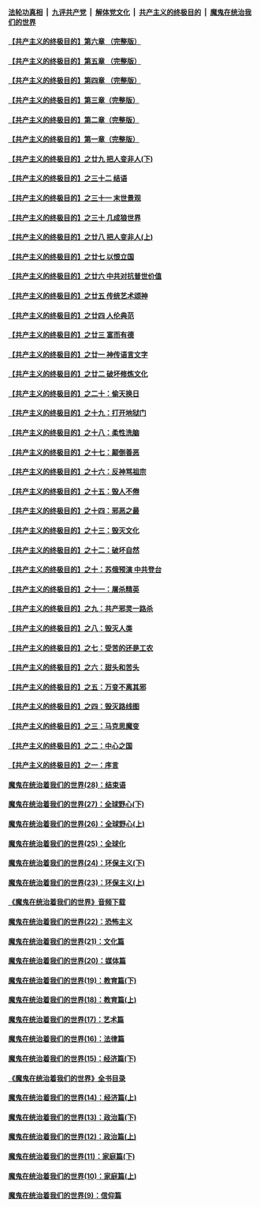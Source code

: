####  [法轮功真相](../../../../basic/blob/master/README.md?t=07050531) &nbsp;|&nbsp; [九评共产党](../../../../9ping.md/blob/master/README.md?t=07050531) &nbsp;|&nbsp; [解体党文化](../../../../jtdwh.md/blob/master/README.md?t=07050531)  &nbsp;|&nbsp; [共产主义的终极目的](../../../../gczydzjmd.md/blob/master/README.md?t=07050531) &nbsp;|&nbsp; [魔鬼在统治我们的世界](../../../../mgztzwmdsj.md/blob/master/README.md?t=07050531) 

#### [【共产主义的终极目的】第六章 （完整版）](../pages/nsc422/n11428913.md?t=07050531) 

#### [【共产主义的终极目的】第五章 （完整版）](../pages/nsc422/n11428912.md?t=07050531) 

#### [【共产主义的终极目的】第四章 （完整版）](../pages/nsc422/n11428907.md?t=07050531) 

#### [【共产主义的终极目的】第三章（完整版）](../pages/nsc422/n11428848.md?t=07050531) 

#### [【共产主义的终极目的】第二章（完整版）](../pages/nsc422/n11428831.md?t=07050531) 

#### [【共产主义的终极目的】第一章（完整版）](../pages/nsc422/n11417651.md?t=07050531) 

#### [【共产主义的终极目的】之廿九 把人变非人(下)](../pages/nsc422/n11344140.md?t=07050531) 

#### [【共产主义的终极目的】之三十二 结语](../pages/nsc422/n11360535.md?t=07050531) 

#### [【共产主义的终极目的】之三十一 末世景观](../pages/nsc422/n11351129.md?t=07050531) 

#### [【共产主义的终极目的】之三十 几成狼世界](../pages/nsc422/n11348280.md?t=07050531) 

#### [【共产主义的终极目的】之廿八 把人变非人(上)](../pages/nsc422/n11340492.md?t=07050531) 

#### [【共产主义的终极目的】之廿七 以恨立国](../pages/nsc422/n11336944.md?t=07050531) 

#### [【共产主义的终极目的】之廿六 中共对抗普世价值](../pages/nsc422/n11324785.md?t=07050531) 

#### [【共产主义的终极目的】之廿五 传统艺术颂神](../pages/nsc422/n11296396.md?t=07050531) 

#### [【共产主义的终极目的】之廿四 人伦典范](../pages/nsc422/n11296397.md?t=07050531) 

#### [【共产主义的终极目的】之廿三 富而有德](../pages/nsc422/n11283598.md?t=07050531) 

#### [【共产主义的终极目的】之廿一 神传语言文字](../pages/nsc422/n11263265.md?t=07050531) 

#### [【共产主义的终极目的】之廿二 破坏修炼文化](../pages/nsc422/n11245728.md?t=07050531) 

#### [【共产主义的终极目的】之二十：偷天换日](../pages/nsc422/n11238846.md?t=07050531) 

#### [【共产主义的终极目的】之十九：打开地狱门](../pages/nsc422/n11206376.md?t=07050531) 

#### [【共产主义的终极目的】之十八：柔性洗脑](../pages/nsc422/n11199994.md?t=07050531) 

#### [【共产主义的终极目的】之十七：颠倒善恶](../pages/nsc422/n11179782.md?t=07050531) 

#### [【共产主义的终极目的】之十六：反神骂祖宗](../pages/nsc422/n11166798.md?t=07050531) 

#### [【共产主义的终极目的】之十五：毁人不倦](../pages/nsc422/n11166792.md?t=07050531) 

#### [【共产主义的终极目的】之十四：邪恶之最](../pages/nsc422/n11150249.md?t=07050531) 

#### [【共产主义的终极目的】之十三：毁灭文化](../pages/nsc422/n11135227.md?t=07050531) 

#### [【共产主义的终极目的】之十二：破坏自然](../pages/nsc422/n11135214.md?t=07050531) 

#### [【共产主义的终极目的】之十：苏俄预演 中共登台](../pages/nsc422/n11118424.md?t=07050531) 

#### [【共产主义的终极目的】之十一：屠杀精英](../pages/nsc422/n11118442.md?t=07050531) 

#### [【共产主义的终极目的】之九：共产邪灵一路杀](../pages/nsc422/n11114139.md?t=07050531) 

#### [【共产主义的终极目的】之八：毁灭人类](../pages/nsc422/n11108503.md?t=07050531) 

#### [【共产主义的终极目的】之七：受苦的还是工农](../pages/nsc422/n11101809.md?t=07050531) 

#### [【共产主义的终极目的】之六：甜头和苦头](../pages/nsc422/n11096971.md?t=07050531) 

#### [【共产主义的终极目的】之五：万变不离其邪](../pages/nsc422/n11091285.md?t=07050531) 

#### [【共产主义的终极目的】之四：毁灭路线图](../pages/nsc422/n11086284.md?t=07050531) 

#### [【共产主义的终极目的】之三：马克思魔变](../pages/nsc422/n11061941.md?t=07050531) 

#### [【共产主义的终极目的】之二：中心之国](../pages/nsc422/n11047728.md?t=07050531) 

#### [【共产主义的终极目的】之一：序言](../pages/nsc422/n11086077.md?t=07050531) 

#### [魔鬼在统治着我们的世界(28)：结束语](../pages/nsc422/n10936246.md?t=07050531) 

#### [魔鬼在统治着我们的世界(27)：全球野心(下)](../pages/nsc422/n10928319.md?t=07050531) 

#### [魔鬼在统治着我们的世界(26)：全球野心(上)](../pages/nsc422/n10900318.md?t=07050531) 

#### [魔鬼在统治着我们的世界(25)：全球化](../pages/nsc422/n10788205.md?t=07050531) 

#### [魔鬼在统治着我们的世界(24)：环保主义(下)](../pages/nsc422/n10695307.md?t=07050531) 

#### [魔鬼在统治着我们的世界(23)：环保主义(上)](../pages/nsc422/n10688613.md?t=07050531) 

#### [《魔鬼在统治着我们的世界》音频下载](../pages/nsc422/n10635553.md?t=07050531) 

#### [魔鬼在统治着我们的世界(22)：恐怖主义](../pages/nsc422/n10614727.md?t=07050531) 

#### [魔鬼在统治着我们的世界(21)：文化篇](../pages/nsc422/n10597706.md?t=07050531) 

#### [魔鬼在统治着我们的世界(20)：媒体篇](../pages/nsc422/n10586579.md?t=07050531) 

#### [魔鬼在统治着我们的世界(19)：教育篇(下)](../pages/nsc422/n10564808.md?t=07050531) 

#### [魔鬼在统治着我们的世界(18)：教育篇(上)](../pages/nsc422/n10526970.md?t=07050531) 

#### [魔鬼在统治着我们的世界(17)：艺术篇](../pages/nsc422/n10499093.md?t=07050531) 

#### [魔鬼在统治着我们的世界(16)：法律篇](../pages/nsc422/n10485969.md?t=07050531) 

#### [魔鬼在统治着我们的世界(15)：经济篇(下)](../pages/nsc422/n10469975.md?t=07050531) 

#### [《魔鬼在统治着我们的世界》全书目录](../pages/nsc422/n10464261.md?t=07050531) 

#### [魔鬼在统治着我们的世界(14)：经济篇(上)](../pages/nsc422/n10457370.md?t=07050531) 

#### [魔鬼在统治着我们的世界(13)：政治篇(下)](../pages/nsc422/n10448270.md?t=07050531) 

#### [魔鬼在统治着我们的世界(12)：政治篇(上)](../pages/nsc422/n10444576.md?t=07050531) 

#### [魔鬼在统治着我们的世界(11)：家庭篇(下)](../pages/nsc422/n10440961.md?t=07050531) 

#### [魔鬼在统治着我们的世界(10)：家庭篇(上)](../pages/nsc422/n10435448.md?t=07050531) 

#### [魔鬼在统治着我们的世界(9)：信仰篇](../pages/nsc422/n10432159.md?t=07050531) 

